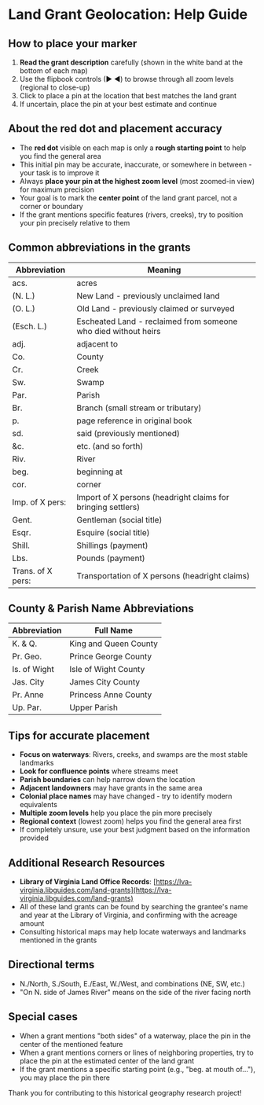# Land Grant Geolocation: Help Guide

## How to place your marker

1. **Read the grant description** carefully (shown in the white band at the bottom of each map)
2. Use the flipbook controls (▶ ◀) to browse through all zoom levels (regional to close-up)
3. Click to place a pin at the location that best matches the land grant
4. If uncertain, place the pin at your best estimate and continue

## About the red dot and placement accuracy

- The **red dot** visible on each map is only a **rough starting point** to help you find the general area
- This initial pin may be accurate, inaccurate, or somewhere in between - your task is to improve it
- Always **place your pin at the highest zoom level** (most zoomed-in view) for maximum precision
- Your goal is to mark the **center point** of the land grant parcel, not a corner or boundary
- If the grant mentions specific features (rivers, creeks), try to position your pin precisely relative to them

## Common abbreviations in the grants

| Abbreviation | Meaning |
|--------------|---------|
| acs. | acres |
| (N. L.) | New Land - previously unclaimed land |
| (O. L.) | Old Land - previously claimed or surveyed |
| (Esch. L.) | Escheated Land - reclaimed from someone who died without heirs |
| adj. | adjacent to |
| Co. | County |
| Cr. | Creek |
| Sw. | Swamp |
| Par. | Parish |
| Br. | Branch (small stream or tributary) |
| p. | page reference in original book |
| sd. | said (previously mentioned) |
| &c. | etc. (and so forth) |
| Riv. | River |
| beg. | beginning at |
| cor. | corner |
| Imp. of X pers: | Import of X persons (headright claims for bringing settlers) |
| Gent. | Gentleman (social title) |
| Esqr. | Esquire (social title) |
| Shill. | Shillings (payment) |
| Lbs. | Pounds (payment) |
| Trans. of X pers: | Transportation of X persons (headright claims) |

## County & Parish Name Abbreviations

| Abbreviation | Full Name |
|--------------|-----------|
| K. & Q. | King and Queen County |
| Pr. Geo. | Prince George County |
| Is. of Wight | Isle of Wight County |
| Jas. City | James City County |
| Pr. Anne | Princess Anne County |
| Up. Par. | Upper Parish |

## Tips for accurate placement

- **Focus on waterways**: Rivers, creeks, and swamps are the most stable landmarks
- **Look for confluence points** where streams meet
- **Parish boundaries** can help narrow down the location
- **Adjacent landowners** may have grants in the same area
- **Colonial place names** may have changed - try to identify modern equivalents
- **Multiple zoom levels** help you place the pin more precisely
- **Regional context** (lowest zoom) helps you find the general area first
- If completely unsure, use your best judgment based on the information provided

## Additional Research Resources

- **Library of Virginia Land Office Records**: [https://lva-virginia.libguides.com/land-grants](https://lva-virginia.libguides.com/land-grants)
- All of these land grants can be found by searching the grantee's name and year at the Library of Virginia, and confirming with the acreage amount
- Consulting historical maps may help locate waterways and landmarks mentioned in the grants

## Directional terms

- N./North, S./South, E./East, W./West, and combinations (NE, SW, etc.)
- "On N. side of James River" means on the side of the river facing north

## Special cases

- When a grant mentions "both sides" of a waterway, place the pin in the center of the mentioned feature
- When a grant mentions corners or lines of neighboring properties, try to place the pin at the estimated center of the land grant
- If the grant mentions a specific starting point (e.g., "beg. at mouth of..."), you may place the pin there

Thank you for contributing to this historical geography research project! 